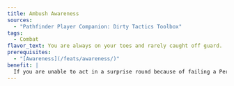 ```yaml
---
title: Ambush Awareness
sources:
  - "Pathfinder Player Companion: Dirty Tactics Toolbox"
tags:
  - Combat
flavor_text: You are always on your toes and rarely caught off guard.
prerequisites:
  - "[Awareness](/feats/awareness/)"
benefit: |
  If you are unable to act in a surprise round because of failing a Perception check, you still roll initiative normally. You can act on your initiative count in the surprise round, but you can take only the total defense action.
---
```

